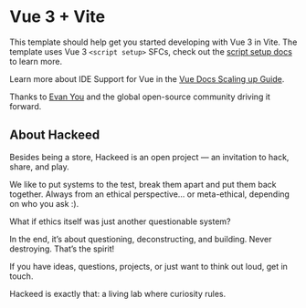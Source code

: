 # Vue 3 + Vite

This template should help get you started developing with Vue 3 in Vite.
The template uses Vue 3 `<script setup>` SFCs, check out the [script setup docs](https://v3.vuejs.org/api/sfc-script-setup.html#sfc-script-setup) to learn more.

Learn more about IDE Support for Vue in the [Vue Docs Scaling up Guide](https://vuejs.org/guide/scaling-up/tooling.html#ide-support).

Thanks to [Evan You](https://evanyou.me/) and the global open-source community driving it forward.

## About Hackeed

Besides being a store, Hackeed is an open project — an invitation to hack, share, and play.

We like to put systems to the test, break them apart and put them back together. Always from an ethical perspective… or meta-ethical, depending on who you ask :).

What if ethics itself was just another questionable system?

In the end, it’s about questioning, deconstructing, and building. Never destroying. That’s the spirit!

If you have ideas, questions, projects, or just want to think out loud, get in touch.

Hackeed is exactly that: a living lab where curiosity rules.

